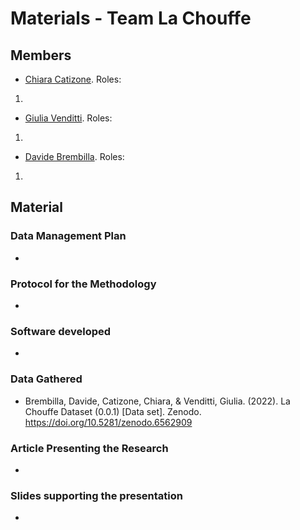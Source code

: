 # Materials - Team La Chouffe
## Members
- [Chiara Catizone](https://orcid.org/0000-0003-2445-2426). Roles:
1. 
- [Giulia Venditti](https://orcid.org/0000-0001-7696-7574). Roles:
1. 
- [Davide Brembilla](https://orcid.org/0000-0002-9481-5053). Roles:
1. 
## Material
### Data Management Plan
- 
### Protocol for the Methodology
- 
### Software developed
- 
### Data Gathered
- Brembilla, Davide, Catizone, Chiara, & Venditti, Giulia. (2022). La Chouffe Dataset (0.0.1) [Data set]. Zenodo. https://doi.org/10.5281/zenodo.6562909

### Article Presenting the Research
- 
### Slides supporting the presentation
- 
